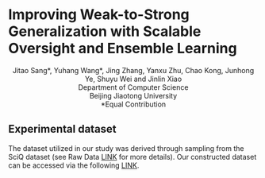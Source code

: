 # Improving Weak-to-Strong Generalization with Scalable Oversight and Ensemble Learning

<div align="center">
Jitao Sang*, Yuhang Wang*, Jing Zhang, Yanxu Zhu, Chao Kong, Junhong Ye, Shuyu Wei and Jinlin Xiao
</div>
<div align="center">
Department of Computer Science
</div>
<div align="center">
Beijing Jiaotong University
</div>
<div align="center">
*Equal Contribution
</div>


## Experimental dataset
The dataset utilized in our study was derived through sampling from the SciQ dataset (see Raw Data [LINK](https://huggingface.co/datasets/sciq) for more details). 
Our constructed dataset can be accessed via the following [LINK](https://drive.google.com/drive/folders/1zLtBuysl17TsAjfMSsjc0B4iAXatslWD?usp=drive_link).
